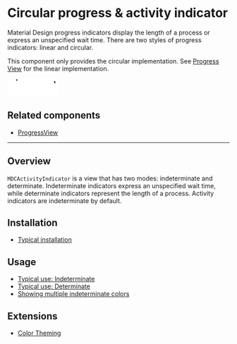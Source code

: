 # Circular progress & activity indicator

<!-- badges -->

Material Design progress indicators display the length of a process or express an unspecified wait
time. There are two styles of progress indicators: linear and circular.

This component only provides the circular implementation. See
[Progress View](../../ProgressView) for the linear implementation.

<img src="assets/activityindicator.gif" alt="An animation showing a determinate and indeterminate activity indicator." width="115">

<!-- design-and-api -->

## Related components

* [ProgressView](../../ProgressView)

<!-- toc -->

- - -

## Overview

`MDCActivityIndicator` is a view that has two modes: indeterminate and determinate. Indeterminate
indicators express an unspecified wait time, while determinate indicators represent the length of a
process. Activity indicators are indeterminate by default.

## Installation

- [Typical installation](../../../docs/component-installation.md)

## Usage

- [Typical use: Indeterminate](typical-use-indeterminate.md)
- [Typical use: Determinate](typical-use-determinate.md)
- [Showing multiple indeterminate colors](multiple-colors.md)

## Extensions

- [Color Theming](color-theming.md)
